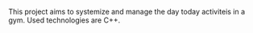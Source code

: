This project aims to systemize and manage the day today activiteis in a gym. 
Used technologies are C++.

